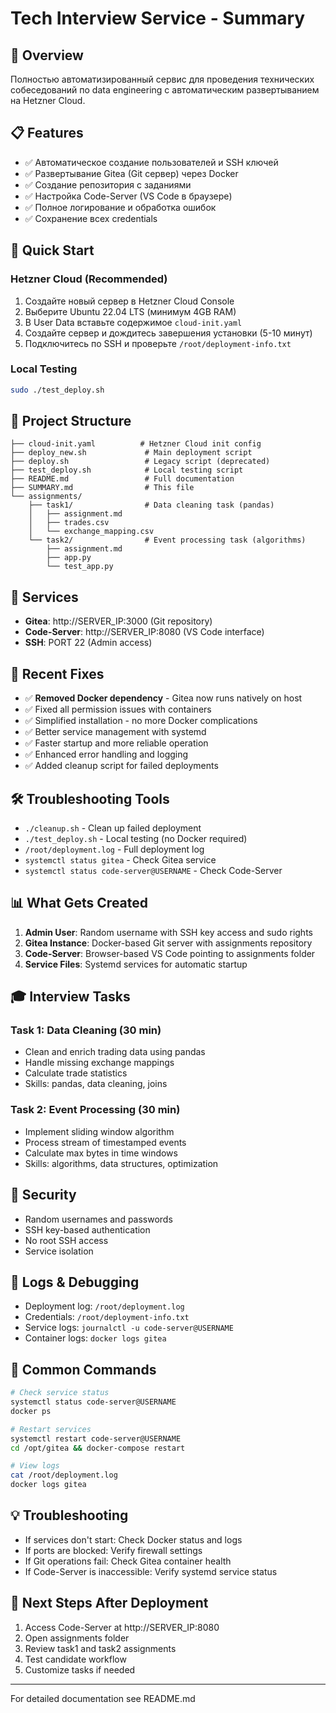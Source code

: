 # Tech Interview Service - Summary

## 🎯 Overview
Полностью автоматизированный сервис для проведения технических собеседований по data engineering с автоматическим развертыванием на Hetzner Cloud.

## 📋 Features
- ✅ Автоматическое создание пользователей и SSH ключей
- ✅ Развертывание Gitea (Git сервер) через Docker
- ✅ Создание репозитория с заданиями
- ✅ Настройка Code-Server (VS Code в браузере)
- ✅ Полное логирование и обработка ошибок
- ✅ Сохранение всех credentials

## 🚀 Quick Start

### Hetzner Cloud (Recommended)
1. Создайте новый сервер в Hetzner Cloud Console
2. Выберите Ubuntu 22.04 LTS (минимум 4GB RAM)
3. В User Data вставьте содержимое `cloud-init.yaml`
4. Создайте сервер и дождитесь завершения установки (5-10 минут)
5. Подключитесь по SSH и проверьте `/root/deployment-info.txt`

### Local Testing
```bash
sudo ./test_deploy.sh
```

## 📁 Project Structure
```
├── cloud-init.yaml          # Hetzner Cloud init config
├── deploy_new.sh             # Main deployment script
├── deploy.sh                 # Legacy script (deprecated)
├── test_deploy.sh            # Local testing script
├── README.md                 # Full documentation
├── SUMMARY.md                # This file
└── assignments/
    ├── task1/                # Data cleaning task (pandas)
    │   ├── assignment.md
    │   ├── trades.csv
    │   └── exchange_mapping.csv
    └── task2/                # Event processing task (algorithms)
        ├── assignment.md
        ├── app.py
        └── test_app.py
```

## 🔧 Services
- **Gitea**: http://SERVER_IP:3000 (Git repository)
- **Code-Server**: http://SERVER_IP:8080 (VS Code interface)
- **SSH**: PORT 22 (Admin access)

## 🐛 Recent Fixes
- ✅ **Removed Docker dependency** - Gitea now runs natively on host
- ✅ Fixed all permission issues with containers
- ✅ Simplified installation - no more Docker complications
- ✅ Better service management with systemd
- ✅ Faster startup and more reliable operation
- ✅ Enhanced error handling and logging
- ✅ Added cleanup script for failed deployments

## 🛠️ Troubleshooting Tools
- `./cleanup.sh` - Clean up failed deployment
- `./test_deploy.sh` - Local testing (no Docker required)
- `/root/deployment.log` - Full deployment log
- `systemctl status gitea` - Check Gitea service
- `systemctl status code-server@USERNAME` - Check Code-Server

## 📊 What Gets Created
1. **Admin User**: Random username with SSH key access and sudo rights
2. **Gitea Instance**: Docker-based Git server with assignments repository
3. **Code-Server**: Browser-based VS Code pointing to assignments folder
4. **Service Files**: Systemd services for automatic startup

## 🎓 Interview Tasks

### Task 1: Data Cleaning (30 min)
- Clean and enrich trading data using pandas
- Handle missing exchange mappings
- Calculate trade statistics
- Skills: pandas, data cleaning, joins

### Task 2: Event Processing (30 min)
- Implement sliding window algorithm
- Process stream of timestamped events
- Calculate max bytes in time windows
- Skills: algorithms, data structures, optimization

## 🔐 Security
- Random usernames and passwords
- SSH key-based authentication
- No root SSH access
- Service isolation

## 📝 Logs & Debugging
- Deployment log: `/root/deployment.log`
- Credentials: `/root/deployment-info.txt`
- Service logs: `journalctl -u code-server@USERNAME`
- Container logs: `docker logs gitea`

## 🔄 Common Commands
```bash
# Check service status
systemctl status code-server@USERNAME
docker ps

# Restart services
systemctl restart code-server@USERNAME
cd /opt/gitea && docker-compose restart

# View logs
cat /root/deployment.log
docker logs gitea
```

## 💡 Troubleshooting
- If services don't start: Check Docker status and logs
- If ports are blocked: Verify firewall settings
- If Git operations fail: Check Gitea container health
- If Code-Server is inaccessible: Verify systemd service status

## 🎯 Next Steps After Deployment
1. Access Code-Server at http://SERVER_IP:8080
2. Open assignments folder
3. Review task1 and task2 assignments
4. Test candidate workflow
5. Customize tasks if needed

---
For detailed documentation see README.md

